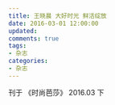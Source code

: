 ```yaml
---
title: 王晓晨 大好时光 鲜活绽放
date: 2016-03-01 12:00:00
updated:
comments: true
tags:
- 杂志
categories:
- 杂志
---
```


刊于 《时尚芭莎》 2016.03 下

<!--more-->
